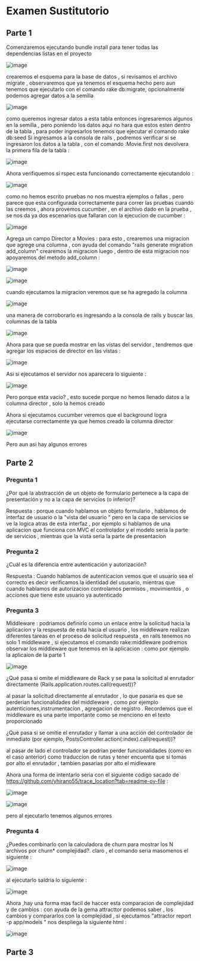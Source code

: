# Examen Sustitutorio 
## Parte 1 
  Comenzaremos ejecutando bundle install para tener todas las dependencias listas en el proyecto

  ![image](https://github.com/peg1163/ExamenSustitutorioCC3S2/assets/92898224/a55704b9-6487-4f3c-a8f9-3db43877678d)

crearemos el esquema para la base de datos , si revisamos el archivo migrate , observaremos que ya tenemos
el esquema hecho pero aun tenemos que ejecutarlo con el comando rake db:migrate, opcionalmente podemos agregar datos a la semilla
  
  ![image](https://github.com/peg1163/ExamenSustitutorioCC3S2/assets/92898224/41b0e3b2-6f76-4c8d-9cfb-3456503f05ab)

como queremos ingresar datos a esta tabla entonces ingresaremos algunos en la semilla , pero poniendo 
los datos aqui no hara que estos esten dentro de la tabla , para poder ingresarlos tenemos que ejecutar el comando rake db:seed 
Si ingresamos a la consola de rails , podremos verificar si se ingresaron los datos a la tabla , con el comando :Movie.first
nos devolvera la primera fila de la tabla  : 
  
![image](https://github.com/peg1163/ExamenSustitutorioCC3S2/assets/92898224/40153357-8aec-4fa1-a0c8-fe0dd4e09531)

Ahora verifiquemos si rspec esta funcionando correctamente ejecutandolo : 

![image](https://github.com/peg1163/ExamenSustitutorioCC3S2/assets/92898224/bb374b15-412a-4f11-a90d-389550be5668)

como no hemos escrito pruebas no nos muestra ejemplos o fallas , pero parece que esta configurada
correctamente para correr las pruebas cuando las creemos , ahora provemos cucumber , en el archivo dado 
en la prueba , se nos da ya dos escenarios que fallaran con la ejecucion de cucumber :

![image](https://github.com/peg1163/ExamenSustitutorioCC3S2/assets/92898224/5f3a4dff-30ab-46b4-9774-acb3bf7c3384)

Agrega un campo Director a Movies : para esto , crearemos una migracion que agrege una columna ,
con ayuda del comando "rails generate migration add_column" crearemos la migracion
luego , dentro de esta migracion nos apoyaremos del metodo add_column :
  
![image](https://github.com/peg1163/ExamenSustitutorioCC3S2/assets/92898224/baa4133e-b4d1-418e-a653-0bac840acd2a)


![image](https://github.com/peg1163/ExamenSustitutorioCC3S2/assets/92898224/36e4022e-4ce9-48fd-b7b8-c74409464cbf)

cuando ejecutamos la migracion veremos que se ha agregado la columna  

![image](https://github.com/peg1163/ExamenSustitutorioCC3S2/assets/92898224/229d84b8-df96-45d5-bac2-4a9e3019e661)

una manera de corroborarlo es ingresando a la consola de rails y buscar las columnas de la tabla

![image](https://github.com/peg1163/ExamenSustitutorioCC3S2/assets/92898224/1b3a0b03-ff98-417a-8677-a9f25d73d9ad)

Ahora para que se pueda mostrar en las vistas del servidor , tendremos que agregar los espacios de director 
en las vistas  : 

![image](https://github.com/peg1163/ExamenSustitutorioCC3S2/assets/92898224/ca757236-52e2-4e67-a190-31dc97776847)

Asi si ejecutamos el servidor nos aparecera lo siguiente :

![image](https://github.com/peg1163/ExamenSustitutorioCC3S2/assets/92898224/1db9d375-f37f-47ce-b721-d22a1657b9ee)

Pero porque esta vacio? , esto sucede porque no hemos llenado datos a la columna director , solo la hemos creado

Ahora si ejecutamos cucumber veremos que el background logra ejecutarse correctamente ya que hemos creado la columna director

![image](https://github.com/peg1163/ExamenSustitutorioCC3S2/assets/92898224/fc7ebf20-435d-43f0-8910-c23a69c30a5b)

Pero aun asi hay algunos errores 

## Parte 2

### Pregunta 1 
¿Por qué la abstracción de un objeto de formulario pertenece 
a la capa de presentación y no a la capa de servicios (o inferior)?

Respuesta : porque cuando hablamos un objeto formulario , hablamos de interfaz de usuario  o la "vista del usuario "
pero en la capa de servicios se ve la logica atras de esta interfaz , por ejemplo si hablamos de una aplicacion que funciona con MVC
el controlador y el modelo seria la parte de servicios , mientras que la vista seria la parte de presentacion 

### Pregunta 2
¿Cuál es la diferencia entre autenticación y autorización? 

Respuesta : Cuando hablamos de autenticacion vemos que el usuario sea el correcto es decir verificamos la identidad del ususario, mientras que cuando hablamos 
de autorizacion controlamos permisos , movimientos , o acciones que tiene este usuario ya autenticado


### Pregunta 3 
Middleware : 
podriamos definirlo como un enlace entre la solicitud hacia la aplicacion y la respuesta de esta hacia el usuario , los middleware realizan diferentes tareas en el proceso de solicitud respuesta , en rails tenemos no solo 1 middleware , si ejecutamos el comando rake:middleware podremos observar los middleware que tenemos en la aplicacion :  como por ejemplo la aplicaion de la parte 1 

![image](https://github.com/peg1163/ExamenSustitutorioCC3S2/assets/92898224/31a325a6-dcea-4542-a1ac-5bf65f4a2e09)


 ¿Qué pasa si omite el middleware de Rack y se pasa la solicitud al enrutador directamente (Rails.application.routes.call(request))?

 al pasar la solicitud directamente al enrutador , lo que pasaria es que se perderian funcionalidades
 del middleware , como por ejemplo autenticiones,instrumentacion , agregacion de registro  .
 Recordemos que el middleware es una parte importante como se menciono en el texto proporcionado 


¿Qué pasa si se omitie el enrutador y llamar a una acción del controlador 
de inmediato (por ejemplo, PostsController.action(:index).call(request))? 

al pasar de lado el controlador se podrian perder funcionalidades (como en el caso anterior) como traduccion de rutas 
y tener encuenta que si tomas por alto el enrutador , tambien pasarias por alto el midleware 

Ahora una forma de intentarlo seria con el siguiente codigo sacado de https://github.com/yhirano55/trace_location?tab=readme-ov-file : 

![image](https://github.com/peg1163/ExamenSustitutorioCC3S2/assets/92898224/9ab5df7d-89fc-4bf7-9fed-2e128f60a572)
  
![image](https://github.com/peg1163/ExamenSustitutorioCC3S2/assets/92898224/00c824c4-cc4a-440f-9f30-d869841505da)

pero al ejecutarlo tenemos algunos errores 

 ### Pregunta 4
¿Puedes combinarlo con la calculadora de churn para mostrar los N archivos  por churn* complejidad?. 
 claro , el comando seria masomenos el siguiente :
 
 ![image](https://github.com/peg1163/ExamenSustitutorioCC3S2/assets/92898224/a84ba4b1-a28c-4dad-9772-032791852a42)

al ejecutarlo saldria lo siguiente :

![image](https://github.com/peg1163/ExamenSustitutorioCC3S2/assets/92898224/4d3de922-25dc-47ad-8985-78965959ae40)

Ahora ,hay una forma mas facil de haccer esta comparacion de complejidad y de cambios : 
con ayuda de la gema attracttor podemos saber , los cambios y compararlos con la complejidad , si ejecutamos "attractor report -p app/models " nos despliega la siguiente html :

![image](https://github.com/peg1163/ExamenSustitutorioCC3S2/assets/92898224/7ba31ece-4ba3-4033-8240-c3cbb5d63eac)



## Parte 3



